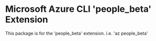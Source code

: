 Microsoft Azure CLI 'people_beta' Extension
==========================================

This package is for the 'people_beta' extension.
i.e. 'az people_beta'
